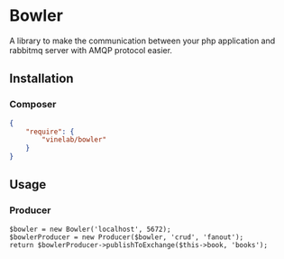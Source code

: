 # Bowler
A library to make the communication between your php application and rabbitmq server with AMQP protocol easier.

## Installation

### Composer
```json
{
    "require": {
        "vinelab/bowler"
    }
}
```

## Usage
### Producer
```
$bowler = new Bowler('localhost', 5672);
$bowlerProducer = new Producer($bowler, 'crud', 'fanout');
return $bowlerProducer->publishToExchange($this->book, 'books');
```
